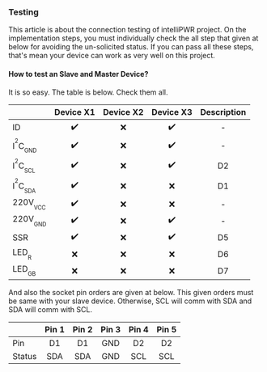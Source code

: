 ### Testing

This article is about the connection testing of intelliPWR project. On the implementation steps, you must individually check the all step that given at below for avoiding the un-solicited status. If you can pass all these steps, that's mean your device can work as very well on this project.

#### How to test an Slave and Master Device?

It is so easy. The table is below. Check them all.

|                                                    | Device X1          | Device X2 | Device X3          | Description |
| -------------------------------------------------- | :----------------: | :-------: | :----------------: | :---------: |
| ID                                                 | :heavy_check_mark: | :x:       | :heavy_check_mark: | - |
| I<sup><sup>2</sup></sup>C<sub><sub>GND</sub></sub> | :heavy_check_mark: | :x:       | :heavy_check_mark: | - |
| I<sup><sup>2</sup></sup>C<sub><sub>SCL</sub></sub> | :heavy_check_mark: | :x:       | :heavy_check_mark: | D2 |
| I<sup><sup>2</sup></sup>C<sub><sub>SDA</sub></sub> | :heavy_check_mark: | :x:       | :x:                | D1 |
| 220V<sub><sub>VCC</sub></sub>                      | :heavy_check_mark: | :x:       | :x:                | - |
| 220V<sub><sub>GND</sub></sub>                      | :heavy_check_mark: | :x:       | :heavy_check_mark: | - |
| SSR                                                | :heavy_check_mark: | :x:       | :heavy_check_mark: | D5 |
| LED<sub><sub>R</sub></sub>                         | :x:                | :x:       | :x:                | D6 |
| LED<sub><sub>GB</sub></sub>                        | :x:                | :x:       | :x:                | D7 |

And also the socket pin orders are given at below. This given orders must be same with your slave device. Otherwise, SCL will comm with SDA and SDA will comm with SCL.

|                    | Pin 1              | Pin 2              | Pin 3              | Pin 4              | Pin 5              |
| ------------------ | :----------------: | :----------------: | :----------------: | :----------------: | :----------------: |
| Pin                | D1                 | D1                 | GND                | D2                 | D2                 |
| Status             | SDA                | SDA                | GND                | SCL                | SCL                |
